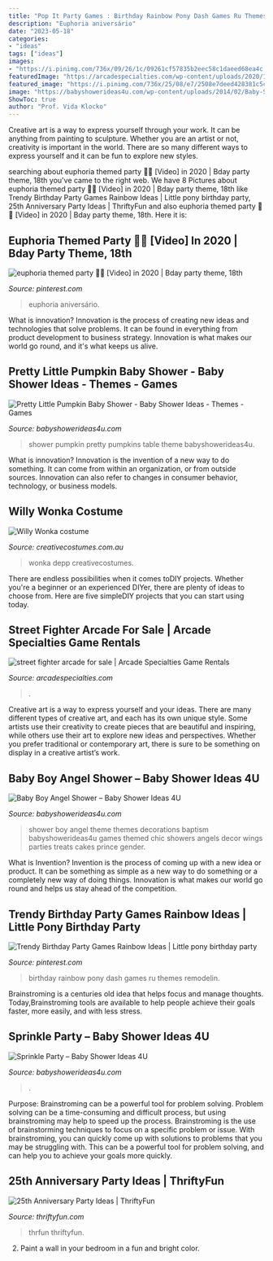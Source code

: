 ```yaml
---
title: "Pop It Party Games : Birthday Rainbow Pony Dash Games Ru Themes Remodelin"
description: "Euphoria aniversário"
date: "2023-05-18"
categories:
- "ideas"
tags: ["ideas"]
images:
- "https://i.pinimg.com/736x/09/26/1c/09261cf57835b2eec58c1daeed68ea4c.jpg"
featuredImage: "https://arcadespecialties.com/wp-content/uploads/2020/10/street-fighter-arcade-for-sale-768x1023.jpg"
featured_image: "https://i.pinimg.com/736x/25/08/e7/2508e7deed428381c5c90620f59703b9.jpg"
image: "https://babyshowerideas4u.com/wp-content/uploads/2014/02/Baby-Sprinkle-Party.jpg"
ShowToc: true
author: "Prof. Vida Klocko"
---
```



Creative art is a way to express yourself through your work. It can be anything from painting to sculpture. Whether you are an artist or not, creativity is important in the world. There are so many different ways to express yourself and it can be fun to explore new styles.

	

		
searching about euphoria themed party 🤩🤩 [Video] in 2020 | Bday party theme, 18th you've came to the right web. We have 8 Pictures about euphoria themed party 🤩🤩 [Video] in 2020 | Bday party theme, 18th like Trendy Birthday Party Games Rainbow Ideas | Little pony birthday party, 25th Anniversary Party Ideas | ThriftyFun and also euphoria themed party 🤩🤩 [Video] in 2020 | Bday party theme, 18th. Here it is:
		
    
## Euphoria Themed Party 🤩🤩 [Video] In 2020 | Bday Party Theme, 18th

<img loading=lazy src="https://i.pinimg.com/736x/09/26/1c/09261cf57835b2eec58c1daeed68ea4c.jpg" onerror="this.onerror=null;this.src='https://tse2.mm.bing.net/th?id=OIP.IeIxjGmkgDOEIRVBHDPh9AHaNK&amp;pid=15.1';" alt="euphoria themed party 🤩🤩 [Video] in 2020 | Bday party theme, 18th">

_Source: pinterest.com_

>euphoria aniversário. 

	

What is innovation?
Innovation is the process of creating new ideas and technologies that solve problems. It can be found in everything from product development to business strategy. Innovation is what makes our world go round, and it's what keeps us alive.

    
## Pretty Little Pumpkin Baby Shower - Baby Shower Ideas - Themes - Games

<img loading=lazy src="https://babyshowerideas4u.com/wp-content/uploads/2018/03/Pretty-Little-Pumpkin-Baby-Shower-Dessert-Table.jpg" onerror="this.onerror=null;this.src='https://tse4.mm.bing.net/th?id=OIP.t8fOZBSxEVQdgjpzNx4_5AHaLG&amp;pid=15.1';" alt="Pretty Little Pumpkin Baby Shower - Baby Shower Ideas - Themes - Games">

_Source: babyshowerideas4u.com_

>shower pumpkin pretty pumpkins table theme babyshowerideas4u. 

	

What is innovation?
Innovation is the invention of a new way to do something. It can come from within an organization, or from outside sources. Innovation can also refer to changes in consumer behavior, technology, or business models.

    
## Willy Wonka Costume

<img loading=lazy src="https://www.creativecostumes.com.au/wp-content/uploads/2013/10/stem-punk-420x625.jpg" onerror="this.onerror=null;this.src='https://tse1.mm.bing.net/th?id=OIP.jVEsu1mIBObIMvYGoiTrAQAAAA&amp;pid=15.1';" alt="Willy Wonka costume">

_Source: creativecostumes.com.au_

>wonka depp creativecostumes. 

	

There are endless possibilities when it comes toDIY projects. Whether you're a beginner or an experienced DIYer, there are plenty of ideas to choose from. Here are five simpleDIY projects that you can start using today.

    
## Street Fighter Arcade For Sale | Arcade Specialties Game Rentals

<img loading=lazy src="https://arcadespecialties.com/wp-content/uploads/2020/10/street-fighter-arcade-for-sale-768x1023.jpg" onerror="this.onerror=null;this.src='https://tse3.mm.bing.net/th?id=OIP.uul3gpyxBnSxrztBmg3SEgHaJ3&amp;pid=15.1';" alt="street fighter arcade for sale | Arcade Specialties Game Rentals">

_Source: arcadespecialties.com_

>. 

	

Creative art is a way to express yourself and your ideas. There are many different types of creative art, and each has its own unique style. Some artists use their creativity to create pieces that are beautiful and inspiring, while others use their art to explore new ideas and perspectives. Whether you prefer traditional or contemporary art, there is sure to be something on display in a creative artist’s work.

    
## Baby Boy Angel Shower – Baby Shower Ideas 4U

<img loading=lazy src="https://babyshowerideas4u.com/wp-content/uploads/2016/09/Baby-Boy-Angel-Shower-Treats-600x800.jpg" onerror="this.onerror=null;this.src='https://tse4.mm.bing.net/th?id=OIP.5BoCeAjiq2qLMtQk7wpzRAHaJ4&amp;pid=15.1';" alt="Baby Boy Angel Shower – Baby Shower Ideas 4U">

_Source: babyshowerideas4u.com_

>shower boy angel theme themes decorations baptism babyshowerideas4u games themed chic showers angels decor wings parties treats cakes prince gender. 

	

What is Invention?
Invention is the process of coming up with a new idea or product. It can be something as simple as a new way to do something or a completely new way of doing things. Innovation is what makes our world go round and helps us stay ahead of the competition.

    
## Trendy Birthday Party Games Rainbow Ideas | Little Pony Birthday Party

<img loading=lazy src="https://i.pinimg.com/736x/25/08/e7/2508e7deed428381c5c90620f59703b9.jpg" onerror="this.onerror=null;this.src='https://tse2.mm.bing.net/th?id=OIP.bOZuH6bVn1IxK9RTdX_qwgAAAA&amp;pid=15.1';" alt="Trendy Birthday Party Games Rainbow Ideas | Little pony birthday party">

_Source: pinterest.com_

>birthday rainbow pony dash games ru themes remodelin. 

	

Brainstroming is a centuries old idea that helps focus and manage thoughts. Today,Brainstroming tools are available to help people achieve their goals faster, more easily, and with less stress.

    
## Sprinkle Party – Baby Shower Ideas 4U

<img loading=lazy src="https://babyshowerideas4u.com/wp-content/uploads/2014/02/Baby-Sprinkle-Party.jpg" onerror="this.onerror=null;this.src='https://tse3.mm.bing.net/th?id=OIP.we23DYlOavcQUb_hQciecAHaLZ&amp;pid=15.1';" alt="Sprinkle Party – Baby Shower Ideas 4U">

_Source: babyshowerideas4u.com_

>. 

	

Purpose: Brainstroming can be a powerful tool for problem solving.
Problem solving can be a time-consuming and difficult process, but using brainstroming may help to speed up the process. Brainstroming is the use of brainstorming techniques to focus on a specific problem or issue. With brainstroming, you can quickly come up with solutions to problems that you may be struggling with. This can be a powerful tool for problem solving, and can help you to achieve your goals more quickly.

    
## 25th Anniversary Party Ideas | ThriftyFun

<img loading=lazy src="https://img.thrfun.com/img/003/237/memorytree2_l.jpg" onerror="this.onerror=null;this.src='https://tse2.mm.bing.net/th?id=OIP.J5vKZ4D_9nKikcJH1wBDrgHaKu&amp;pid=15.1';" alt="25th Anniversary Party Ideas | ThriftyFun">

_Source: thriftyfun.com_

>thrfun thriftyfun. 

	

2. Paint a wall in your bedroom in a fun and bright color.

